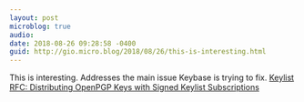 ```yaml
---
layout: post
microblog: true
audio: 
date: 2018-08-26 09:28:58 -0400
guid: http://gio.micro.blog/2018/08/26/this-is-interesting.html
---
```

This is interesting. Addresses the main issue Keybase is trying to fix.
[Keylist RFC: Distributing OpenPGP Keys with Signed Keylist Subscriptions](https://tech.firstlook.media/keylist-rfc-explainer)
